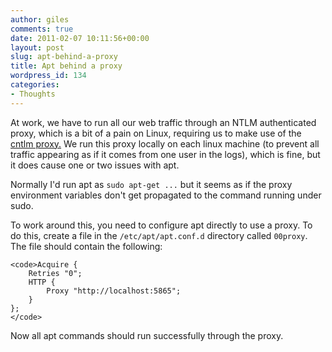 ```yaml
---
author: giles
comments: true
date: 2011-02-07 10:11:56+00:00
layout: post
slug: apt-behind-a-proxy
title: Apt behind a proxy
wordpress_id: 134
categories:
- Thoughts
---
```


At work, we have to run all our web traffic through an NTLM authenticated proxy, which is a bit of a pain on Linux, requiring us to make use of the [cntlm proxy.](http://cntlm.sourceforge.net/) We run this proxy locally on each linux machine (to prevent all traffic appearing as if it comes from one user in the logs), which is fine, but it does cause one or two issues with apt.

Normally I'd run apt as `sudo apt-get ...` but it seems as if the proxy environment variables don't get propagated to the command running under sudo.

To work around this, you need to configure apt directly to use a proxy. To do this, create a file in the `/etc/apt/apt.conf.d` directory called `00proxy`. The file should contain the following:

    
    <code>Acquire {
        Retries "0";
        HTTP {
            Proxy "http://localhost:5865";
        }
    };
    </code>


Now all apt commands should run successfully through the proxy.
